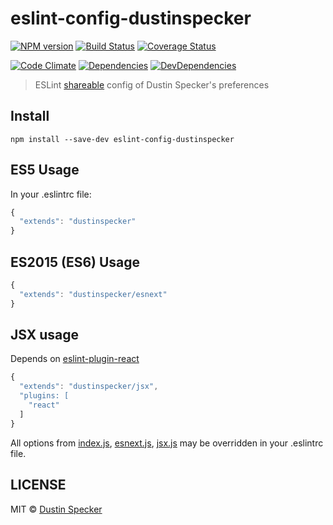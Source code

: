 # eslint-config-dustinspecker
[![NPM version](https://badge.fury.io/js/eslint-config-dustinspecker.svg)](https://badge.fury.io/js/eslint-config-dustinspecker) [![Build Status](https://travis-ci.org/dustinspecker/eslint-config-dustinspecker.svg)](https://travis-ci.org/dustinspecker/eslint-config-dustinspecker) [![Coverage Status](https://img.shields.io/coveralls/dustinspecker/eslint-config-dustinspecker.svg)](https://coveralls.io/r/dustinspecker/eslint-config-dustinspecker?branch=master)

[![Code Climate](https://codeclimate.com/github/dustinspecker/eslint-config-dustinspecker/badges/gpa.svg)](https://codeclimate.com/github/dustinspecker/eslint-config-dustinspecker) [![Dependencies](https://david-dm.org/dustinspecker/eslint-config-dustinspecker.svg)](https://david-dm.org/dustinspecker/eslint-config-dustinspecker/#info=dependencies&view=table) [![DevDependencies](https://david-dm.org/dustinspecker/eslint-config-dustinspecker/dev-status.svg)](https://david-dm.org/dustinspecker/eslint-config-dustinspecker/#info=devDependencies&view=table)

> ESLint [shareable](http://eslint.org/docs/developer-guide/shareable-configs.html) config of Dustin Specker's preferences

## Install
```
npm install --save-dev eslint-config-dustinspecker
```

## ES5 Usage
In your .eslintrc file:
```javascript
{
  "extends": "dustinspecker"
}
```

## ES2015 (ES6) Usage

```javascript
{
  "extends": "dustinspecker/esnext"
}
```

## JSX usage

Depends on [eslint-plugin-react](https://github.com/yannickcr/eslint-plugin-react)

```javascript
{
  "extends": "dustinspecker/jsx",
  "plugins: [
    "react"
  ]
}
```

All options from [index.js](index.js), [esnext.js](esnext.js), [jsx.js](jsx.js) may be overridden in your .eslintrc file.

## LICENSE
MIT © [Dustin Specker](https://github.com/dustinspecker)
